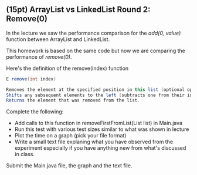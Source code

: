 ## (15pt) ArrayList vs LinkedList Round 2: Remove(0)

In the lecture we saw the performance comparison for the *add(0, value)* function between ArrayList and LinkedList.

This homework is based on the same code but now we are comparing the performance of *remove(0)*.

Here's the definition of the remove(index) function
```java
E remove(int index)

Removes the element at the specified position in this list (optional operation). 
Shifts any subsequent elements to the left (subtracts one from their indices). 
Returns the element that was removed from the list.
```

Complete the following:

- Add calls to this function in removeFirstFromList(List<Integer> list) in Main.java
- Run this test with various test sizes similar to what was shown in lecture
- Plot the time on a graph (pick your file format)
- Write a small text file explaning what you have observed from the experiment especially if you have anything new from what's discussed in class.
  
Submit the Main.java file, the graph and the text file.
